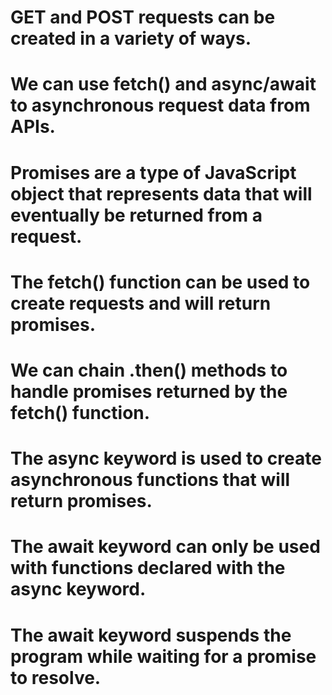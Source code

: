 # GET and POST requests can be created in a variety of ways.
# We can use fetch() and async/await to asynchronous request data from APIs.
# Promises are a type of JavaScript object that represents data that will eventually be returned from a request.
# The fetch() function can be used to create requests and will return promises.
# We can chain .then() methods to handle promises returned by the fetch() function.
# The async keyword is used to create asynchronous functions that will return promises.
# The await keyword can only be used with functions declared with the async keyword.
# The await keyword suspends the program while waiting for a promise to resolve.